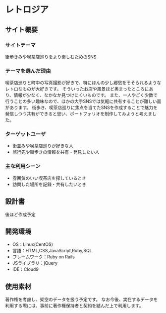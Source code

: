 # レトロジア
## サイト概要
### サイトテーマ
街歩きみや喫茶店巡りをより楽しむためのSNS
​
### テーマを選んだ理由
喫茶店巡りと町中の写真撮影が好きで、特にほんの少し郷愁をそそられるようなレトロなものが大好きです。
そういったお店や風景ほど奥まったところにあり、情報が少なく、なかなか見つけにくいものです。
また、一人やごく少数で行うことの多い趣味なので、ほかの大手SNSでは気軽に共有することが難しい面があります。
街歩き、喫茶店巡りに焦点を当てたSNSを作成することで魅力を発信しつつ共有ができると思い、ポートフォリオを制作してみようと考えました。
​
### ターゲットユーザ
- 街並みや喫茶店巡りが好きな人
- 旅行先や街歩きの情報を共有・発見したい人
​
### 主な利用シーン
- 雰囲気のいい喫茶店を探しているとき
- 訪問した場所を記録・共有したいとき
​
## 設計書
後ほど作成予定
​
## 開発環境
- OS：Linux(CentOS)
- 言語：HTML,CSS,JavaScript,Ruby,SQL
- フレームワーク：Ruby on Rails
- JSライブラリ：jQuery
- IDE：Cloud9
​
## 使用素材
著作権を考慮し、架空のデータを扱う予定です。
なお今後、実在するデータを利用する際には、事前に著作権保持者と契約を結んだ上で利用します。

